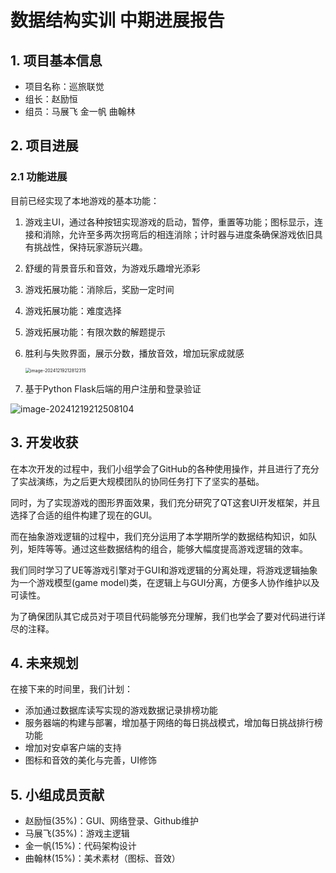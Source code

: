 # 数据结构实训 中期进展报告

## 1. 项目基本信息

- 项目名称：巡旅联觉
- 组长：赵励恒
- 组员：马展飞 金一帆 曲翰林

## 2. 项目进展

### 2.1 功能进展

目前已经实现了本地游戏的基本功能：

1. 游戏主UI，通过各种按钮实现游戏的启动，暂停，重置等功能；图标显示，连接和消除，允许至多两次拐弯后的相连消除；计时器与进度条确保游戏依旧具有挑战性，保持玩家游玩兴趣。

2. 舒缓的背景音乐和音效，为游戏乐趣增光添彩

3. 游戏拓展功能：消除后，奖励一定时间

4. 游戏拓展功能：难度选择

5. 游戏拓展功能：有限次数的解题提示

6. 胜利与失败界面，展示分数，播放音效，增加玩家成就感

   <img src="C:\Users\stanl\AppData\Roaming\Typora\typora-user-images\image-20241219212812315.png" alt="image-20241219212812315" style="zoom:50%;" />

7. 基于Python Flask后端的用户注册和登录验证

<img src="C:\Users\stanl\AppData\Roaming\Typora\typora-user-images\image-20241219212508104.png" alt="image-20241219212508104"  />



## 3. 开发收获

在本次开发的过程中，我们小组学会了GitHub的各种使用操作，并且进行了充分了实战演练，为之后更大规模团队的协同任务打下了坚实的基础。

同时，为了实现游戏的图形界面效果，我们充分研究了QT这套UI开发框架，并且选择了合适的组件构建了现在的GUI。

而在抽象游戏逻辑的过程中，我们充分运用了本学期所学的数据结构知识，如队列，矩阵等等。通过这些数据结构的组合，能够大幅度提高游戏逻辑的效率。

我们同时学习了UE等游戏引擎对于GUI和游戏逻辑的分离处理，将游戏逻辑抽象为一个游戏模型(game model)类，在逻辑上与GUI分离，方便多人协作维护以及可读性。

为了确保团队其它成员对于项目代码能够充分理解，我们也学会了要对代码进行详尽的注释。

## 4. 未来规划

在接下来的时间里，我们计划：

- 添加通过数据库读写实现的游戏数据记录排榜功能
- 服务器端的构建与部署，增加基于网络的每日挑战模式，增加每日挑战排行榜功能
- 增加对安卓客户端的支持
- 图标和音效的美化与完善，UI修饰

## 5. 小组成员贡献

- 赵励恒(35%)：GUI、网络登录、Github维护
- 马展飞(35%)：游戏主逻辑
- 金一帆(15%)：代码架构设计
- 曲翰林(15%)：美术素材（图标、音效）
